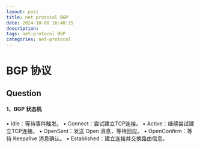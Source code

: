 ```yaml
---
layout: post
title: net protocol BGP
date: 2024-10-08 16:40:15
description:
tags: net-protocol BGP
categories: net-protocol
---
```


BGP 协议
========






## Question

#### 1、BGP 状态机

•	Idle：等待事件触发。
•	Connect：尝试建立TCP连接。
•	Active：继续尝试建立TCP连接。
•	OpenSent：发送 Open 消息，等待回应。
•	OpenConfirm：等待 Keepalive 消息确认。
•	Established：建立连接并交换路由信息。
